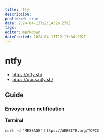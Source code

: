 ```yaml
---
title: ntfy
description: 
published: true
date: 2024-04-13T12:14:26.279Z
tags: 
editor: markdown
dateCreated: 2024-04-13T12:13:04.902Z
---
```


# ntfy

- <https://ntfy.sh/>
- <https://docs.ntfy.sh/>

## Guide

### Envoyer une notification

#### Terminal

```shell
curl -d "MESSAGE" https://WEBSITE.org/TOPIC
```